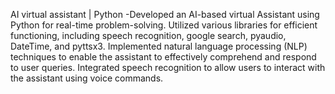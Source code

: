 AI virtual assistant | Python -Developed an AI-based virtual Assistant using Python for real-time problem-solving. Utilized various libraries for efficient functioning, including speech recognition, google search, pyaudio, DateTime, and pyttsx3. Implemented natural language processing (NLP) techniques to enable the assistant to effectively comprehend and respond to user queries. Integrated speech recognition to allow users to interact with the assistant using voice commands.
